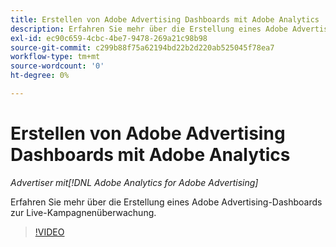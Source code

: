 ```yaml
---
title: Erstellen von Adobe Advertising Dashboards mit Adobe Analytics
description: Erfahren Sie mehr über die Erstellung eines Adobe Advertising-Dashboards zur Live-Kampagnenüberwachung.
exl-id: ec90c659-4cbc-4be7-9478-269a21c98b98
source-git-commit: c299b88f75a62194bd22b2d220ab525045f78ea7
workflow-type: tm+mt
source-wordcount: '0'
ht-degree: 0%

---
```


# Erstellen von Adobe Advertising Dashboards mit Adobe Analytics

*Advertiser mit[!DNL Adobe Analytics for Adobe Advertising]*

Erfahren Sie mehr über die Erstellung eines Adobe Advertising-Dashboards zur Live-Kampagnenüberwachung.

>[!VIDEO](https://video.tv.adobe.com/v/33922)
